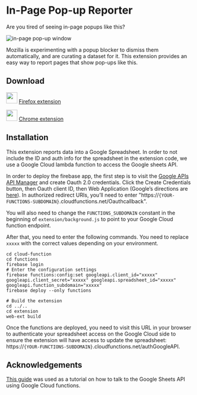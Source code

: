In-Page Pop-up Reporter
=======================

Are you tired of seeing in-page popups like this?

![in-page pop-up window](https://pbs.twimg.com/media/DX4CXMfW4AAaq5m.jpg)

Mozilla is experimenting with a popup blocker to dismiss them automatically, and are curating a dataset for it.  This extension provides an easy way to report pages that show pop-ups like this.

Download
--------

<img src="https://upload.wikimedia.org/wikipedia/commons/6/67/Firefox_Logo%2C_2017.svg" width="30" height="30"> [Firefox extension](https://addons.mozilla.org/en-US/firefox/addon/in-page-pop-up-reporter/)

<img src="https://upload.wikimedia.org/wikipedia/commons/e/e2/Google_Chrome_icon_%282011%29.svg" width="30" height="30"> [Chrome extension](https://chrome.google.com/webstore/detail/in-page-pop-up-reporter/jglpdkeggihbgnclgfmjijhgpjaofilm)

Installation
------------

This extension reports data into a Google Spreadsheet.  In order to not include the ID and auth info for the spreadsheet in the extension code, we use a Google Cloud lambda function to access the Google sheets API.

In order to deploy the firebase app, the first step is to visit the [Google APIs API Manager](https://console.developers.google.com/apis/credentials) and create Oauth 2.0 credentials. Click the Create Credentials button, then Oauth client ID, then Web Application (Google’s directions are [here](https://support.google.com/cloud/answer/6158849?hl=en)). In authorized redirect URIs, you’ll need to enter "https://`{YOUR-FUNCTIONS-SUBDOMAIN}`.cloudfunctions.net/Oauthcallback".

You will also need to change the `FUNCTIONS_SUBDOMAIN` constant in the beginning of `extension/background.js` to point to your Google Cloud function endpoint.

After that, you need to enter the following commands.  You need to replace `xxxxx` with the correct values depending on your environment.

```
cd cloud-function
cd functions
firebase login
# Enter the configuration settings
firebase functions:config:set googleapi.client_id="xxxxx" googleapi.client_secret="xxxxx" googleapi.spreadsheet_id="xxxxx" googleapi.function_subdomain="xxxxx"
firebase deploy --only functions

# Build the extension
cd ../..
cd extension
web-ext build
```
Once the functions are deployed, you need to visit this URL in your browser to authenticate your spreadsheet access on the Google Cloud side to ensure the extension will have access to update the spreadsheet: https://`{YOUR-FUNCTIONS-SUBDOMAIN}`.cloudfunctions.net/authGoogleAPI.

Acknowledgements
----------------
[This guide](https://medium.com/@elon.danziger/fast-flexible-and-free-visualizing-newborn-health-data-with-firebase-nodejs-and-google-sheets-1f73465a18bc) was used as a tutorial on how to talk to the Google Sheets API using Google Cloud functions.
